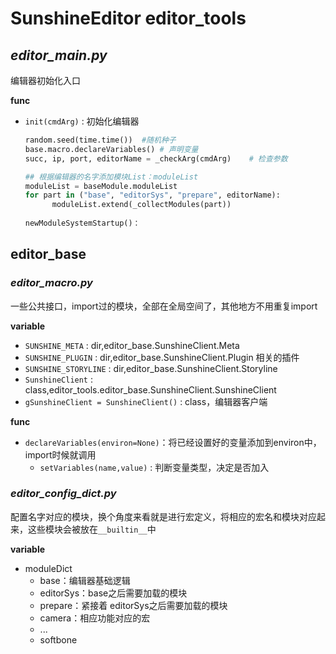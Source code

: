 # SunshineEditor editor_tools

##  *editor_main.py*

编辑器初始化入口

 **func**

+ `init(cmdArg)` : 初始化编辑器

  ```python
  random.seed(time.time())	#随机种子
  base.macro.declareVariables()	# 声明变量
  succ, ip, port, editorName = _checkArg(cmdArg)	# 检查参数
  
  ## 根据编辑器的名字添加模块List：moduleList
  moduleList = baseModule.moduleList
  for part in ("base", "editorSys", "prepare", editorName):
  		moduleList.extend(_collectModules(part))
          
  newModuleSystemStartup()：
  ```



## editor_base

### *editor_macro.py* 

一些公共接口，import过的模块，全部在全局空间了，其他地方不用重复import

**variable**

+ `SUNSHINE_META` : dir,editor_base.SunshineClient.Meta	
+ `SUNSHINE_PLUGIN` : dir,editor_base.SunshineClient.Plugin	相关的插件
+ `SUNSHINE_STORYLINE` : dir,editor_base.SunshineClient.Storyline
+ `SunshineClient` : class,editor_tools.editor_base.SunshineClient.SunshineClient
+ `gSunshineClient = SunshineClient()` : class，编辑器客户端

**func**

+ `declareVariables(environ=None)`：将已经设置好的变量添加到environ中，import时候就调用
  + `setVariables(name,value)` : 判断变量类型，决定是否加入

### *editor_config_dict.py*

配置名字对应的模块，换个角度来看就是进行宏定义，将相应的宏名和模块对应起来，这些模块会被放在`__builtin__`中

**variable**

+ moduleDict
  + base：编辑器基础逻辑
  + editorSys：base之后需要加载的模块
  + prepare：紧接着 editorSys之后需要加载的模块
  + camera：相应功能对应的宏
  + ...
  + softbone

